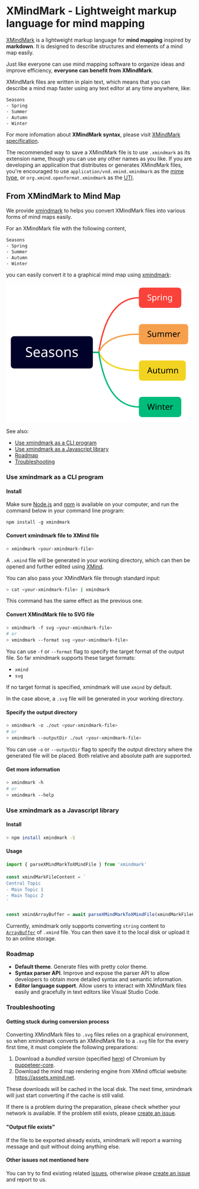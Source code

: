 # XMindMark - Lightweight markup language for **mind mapping**

[XMindMark](docs/specification.md) is a lightweight markup language for **mind mapping** inspired by **markdown**. It is designed to describe structures and elements of a mind map easily.

Just like everyone can use mind mapping software to organize ideas and improve efficiency, **everyone can benefit from XMindMark**.

XMindMark files are written in plain text, which means that you can describe a mind map faster using any text editor at any time anywhere, like:

```
Seasons
- Spring
- Summer
- Autumn
- Winter
```

For more infomation about **XMindMark syntax**, please visit [XMindMark specification](docs/specification.md).

The recommended way to save a XMindMark file is to use `.xmindmark` as its extension name, though you can use any other names as you like. If you are developing an application that distributes or generates XMindMark files, you're encouraged to use `application/vnd.xmind.xmindmark` as the [mime type](https://en.wikipedia.org/wiki/Media_type), or `org.xmind.openformat.xmindmark` as the [UTI](https://developer.apple.com/documentation/uniformtypeidentifiers).

## From XMindMark to Mind Map

We provide [xmindmark](https://github.com/xmindltd/xmindmark) to helps you convert XMindMark files into various forms of mind maps easily.

For an XMindMark file with the following content,
```
Seasons
- Spring
- Summer
- Autumn
- Winter
```
you can easily convert it to a graphical mind map using [xmindmark](https://github.com/xmindltd/xmindmark):

![seasons.svg](docs/seasons.svg)

See also:
- [Use xmindmark as a CLI program](#use-xmindmark-as-a-cli-program)
- [Use xmindmark as a Javascript library](#use-xmindmark-as-a-javascript-library)
- [Roadmap](#roadmap)
- [Troubleshooting](#troubleshooting)

### Use xmindmark as a CLI program

#### Install
Make sure [Node.js](https://nodejs.org) and [npm](https://www.npmjs.com/) is available on your computer, and run the command below in your command line program:

```
npm install -g xmindmark
```

#### Convert xmindmark file to XMind file

```bash
> xmindmark <your-xmindmark-file>
```

A `.xmind` file will be generated in your working directory, which can then be opened and further edited using [XMind](https://www.xmind.net).

You can also pass your XMindMark file through standard input:

```bash
> cat <your-xmindmark-file> | xmindmark
```

This command has the same effect as the previous one.

#### Convert XMindMark file to SVG file

```bash
> xmindmark -f svg <your-xmindmark-file>
# or
> xmindmark --format svg <your-xmindmark-file> 
```

You can use `-f` or `--format` flag to specify the target format of the output file. So far xmindmark supports these target formats:
- `xmind`
- `svg`

If no target format is specified, xmindmark will use `xmind` by default.

In the case above, a `.svg` file will be generated in your working directory.

#### Specify the output directory

```bash
> xmindmark -o ./out <your-xmindmark-file>
# or
> xmindmark --outputDir ./out <your-xmindmark-file>
```

You can use `-o` or `--outputDir` flag to specify the output directory where the generated file will be placed. Both relative and absolute path are supported.

#### Get more information
```bash
> xmindmark -h
# or
> xmindmark --help
```

### Use xmindmark as a Javascript library

#### Install
```bash
> npm install xmindmark -S
```

#### Usage

```typescript
import { parseXMindMarkToXMindFile } from 'xmindmark'

const xmindMarkFileContent = `
Central Topic
- Main Topic 1
- Main Topic 2
`

const xmindArrayBuffer = await parseXMindMarkToXMindFile(xmindMarkFileContent)

```

Currently, xmindmark only supports converting `string` content to [`ArrayBuffer`](https://developer.mozilla.org/en-US/docs/Web/JavaScript/Reference/Global_Objects/ArrayBuffer) of `.xmind` file. You can then save it to the local disk or upload it to an online storage.

### Roadmap

- **Default theme**. Generate files with pretty color theme. 
- **Syntax parser API**. Improve and expose the parser API to allow developers to obtain more detailed syntax and semantic information.
- **Editor language support**. Allow users to interact with XMindMark files easily and gracefully in text editors like Visual Studio Code.

### Troubleshooting

#### Getting stuck during conversion process

Converting XMindMark files to `.svg` files relies on a graphical environment, so when xmindmark converts an XMindMark file to a `.svg` file for the every first time, it must complete the following preparations:

1. Download a *bundled version* (specified [here](https://github.com/puppeteer/puppeteer/#q-which-chromium-version-does-puppeteer-use)) of Chromium by [puppeteer-core](https://www.npmjs.com/package/puppeteer-core).
2. Download the mind map rendering engine from XMind official website: https://assets.xmind.net.

These downloads will be cached in the local disk. The next time, xmindmark will just start converting if the cache is still valid.

If there is a problem during the preparation, please check whether your network is available. If the problem still exists, please [create an issue](https://github.com/xmindltd/xmindmark/issues/new).

#### "Output file exists"

If the file to be exported already exists, xmindmark will report a warning message and quit without doing anything else.

#### Other issues not mentioned here

You can try to find existing related [issues](https://github.com/xmindltd/xmindmark/issues), otherwise please [create an issue](https://github.com/xmindltd/xmindmark/issues/new) and report to us.
